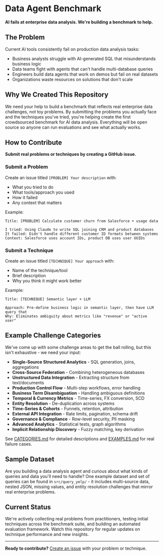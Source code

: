 # Data Agent Benchmark

**AI fails at enterprise data analysis. We're building a benchmark to help.**

## The Problem

Current AI tools consistently fail on production data analysis tasks:
- Business analysts struggle with AI-generated SQL that misunderstands business logic
- Data teams fight with agents that can't handle multi-database queries  
- Engineers build data agents that work on demos but fail on real datasets
- Organizations waste resources on solutions that don't scale

## Why We Created This Repository

We need your help to build a benchmark that reflects real enterprise data challenges, not toy problems. By submitting the problems you actually face and the techniques you've tried, you're helping create the first crowdsourced benchmark for AI data analysis. Everything will be open source so anyone can run evaluations and see what actually works.

## How to Contribute

**Submit real problems or techniques by creating a GitHub issue.**

### Submit a Problem
Create an issue titled `[PROBLEM] Your description` with:
- What you tried to do
- What tools/approach you used  
- How it failed
- Any context that matters

Example:
```
Title: [PROBLEM] Calculate customer churn from Salesforce + usage data

I tried: Using Claude to write SQL joining CRM and product databases
It failed: Didn't handle different customer ID formats between systems
Context: Salesforce uses account IDs, product DB uses user UUIDs
```

### Submit a Technique
Create an issue titled `[TECHNIQUE] Your approach` with:
- Name of the technique/tool
- Brief description
- Why you think it might work better

Example:
```
Title: [TECHNIQUE] Semantic layer + LLM

Approach: Pre-define business logic in semantic layer, then have LLM query that
Why: Eliminates ambiguity about metrics like "revenue" or "active user"
```

## Example Challenge Categories

We've come up with some challenge areas to get the ball rolling, but this isn't exhaustive - we need your input:

- **Single-Source Structured Analytics** - SQL generation, joins, aggregations
- **Cross-Source Federation** - Combining heterogeneous databases
- **Unstructured Data Integration** - Extracting structure from text/documents
- **Production Control Flow** - Multi-step workflows, error handling
- **Business Term Disambiguation** - Handling ambiguous definitions
- **Temporal & Currency Metrics** - Time-series, FX conversion, SCD
- **Entity Resolution** - De-duplication across systems
- **Time-Series & Cohorts** - Funnels, retention, attribution
- **External API Integration** - Rate limits, pagination, schema drift
- **Governance & Compliance** - Row-level security, PII masking
- **Advanced Analytics** - Statistical tests, graph algorithms
- **Implicit Relationship Discovery** - Fuzzy matching, key derivation

See [CATEGORIES.md](CATEGORIES.md) for detailed descriptions and [EXAMPLES.md](EXAMPLES.md) for real failure cases.

## Sample Dataset

Are you building a data analysis agent and curious about what kinds of queries and data you'll need to handle? One example dataset and set of queries can be found in `src/query_yelp/` - it includes multi-source data, nested JSON, missing values, and entity resolution challenges that mirror real enterprise problems.

## Current Status

We're actively collecting real problems from practitioners, testing initial techniques across the benchmark suite, and building an automated evaluation framework. Watch this repository for regular updates on technique performance and new insights.

---

**Ready to contribute?** [Create an issue](https://github.com/ucbepic/data-agent-benchmark/issues/new/choose) with your problem or technique.